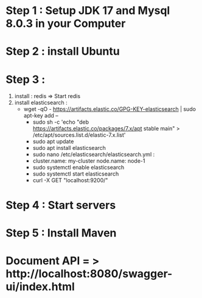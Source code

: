 # Step 1 : Setup JDK 17 and Mysql 8.0.3 in your Computer
# Step 2 : install Ubuntu 
# Step 3 : 
1. install : redis => Start redis 
2. install elasticsearch :
   - wget -qO - https://artifacts.elastic.co/GPG-KEY-elasticsearch | sudo apt-key add –
     -	sudo sh -c 'echo "deb https://artifacts.elastic.co/packages/7.x/apt stable main" > /etc/apt/sources.list.d/elastic-7.x.list'
     -	sudo apt update
     -	sudo apt install elasticsearch
     -	sudo nano /etc/elasticsearch/elasticsearch.yml :
     - cluster.name: my-cluster
     node.name: node-1
     -	sudo systemctl enable elasticsearch
     -	sudo systemctl start elasticsearch
     -	curl -X GET "localhost:9200/"
# Step 4 : Start servers 
# Step 5 : Install Maven 
# Document API = > http://localhost:8080/swagger-ui/index.html

    